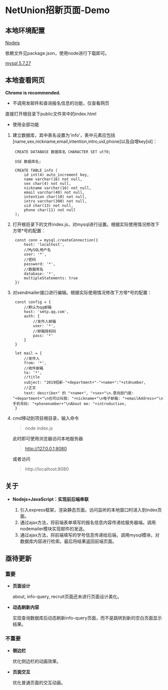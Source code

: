 # NetUnion招新页面-Demo

## 本地环境配置

[Nodejs](http://nodejs.cn/)

依赖文件见package.json，使用node进行下载即可。

[mysql 5.7.27](https://dev.mysql.com/downloads/windows/installer/5.7.html)

## 本地查看网页

**Chrome is recommended.**

+ 不调用发邮件和查询报名信息的功能，仅查看网页

直接打开根目录下public文件夹中的index.html

+ 使用全部功能

1. 建立数据库，其中表名设置为'info'，表中元素应包括[name,sex,nickname,email,intention,intro,uid,phone]以及自增key[id]：

        CREATE DATABASE 数据库名 CHARACTER SET utf8;

        USE 数据库名;

        CREATE TABLE info (
            id int(4) auto_increment key,
            name varchar(16) not null,
            sex char(4) not null,
            nickname varchar(16) not null,
            email varchar(40) not null,
            intention char(10) not null,
            intro varchar(300) not null,
            uid char(13) not null,
            phone char(11) not null
        );

2. 打开根目录下的文件index.js，对mysql进行设置。根据实际使用情况修改下方带\*号的配置：

        const conn = mysql.createConnection({
            host: 'localhost',
            //MySQL用户名
            user: '*',
            //密码
            password: '*',
            //数据库名
            database: '*',
            multipleStatements: true
        })

3. 对sendmailer接口进行编辑。根据实际使用情况修改下方带\*号的配置：

        const config = {
            //默认为qq邮箱
            host: 'smtp.qq.com',
            auth: {
                //发件人邮箱
                user: '*', 
                //邮箱授权码
                pass: '*'  
            }
        }

        let mail = {
            //发件人
            from: '*',
            //收件邮箱
            to: '*',
            //title
            subject: "2019招新-"+department+"-"+name+":"+stdnumber,
            //正文
            text: describe+" 的 "+name+", "+sex+"\n.意向部门是: "+department+"\n也可以叫我: "+nickname+"\n电子邮箱: "+emailAddress+"\n手机号码: "+phonenumber+"\nAbout me: "+introduction,
        }

4. cmd移动到项目根目录，输入命令

    > node index.js

    此时即可使用浏览器访问本地服务器

    > http://127.0.0.1:8080

    或者访问

    > http://localhost:8080

## 关于

+ **Nodejs+JavaScript：实现前后端串联**

    1. 引入express框架，渲染静态页面。访问监听的本地窗口时进入到index页面。
    2. 通过ajax方法，将前端表单填写的报名信息内容传递给服务器端。调用nodemailer模块实现邮件的发送。
    3. 通过ajax方法，将前端填写的学号信息传递给后端，调用mysql模块，对数据库内容进行检索。最后将结果返回前端页面。

## 亟待更新

### 重要

+ **页面设计**

    about, info-query, recruit页面还未进行页面设计美化。

+ **动态刷新内容**

    实现查询数据库后动态刷新info-query页面，而不是跳转到新的空白页面显示结果。

### 不重要

+ **侧边栏**

    优化侧边栏的动画效果。

+ **页面交互**

    优化普通页面的交互动画。
